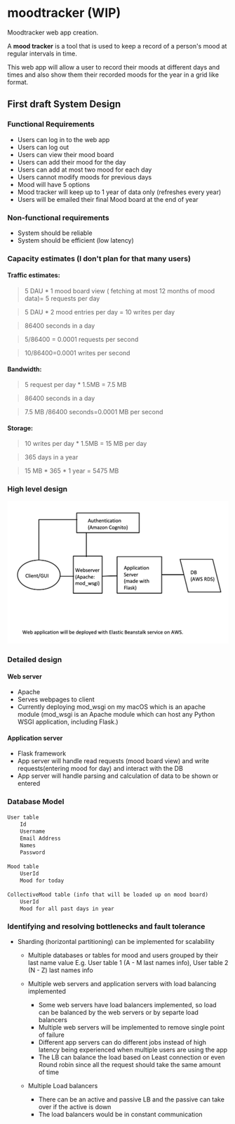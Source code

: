 # moodtracker (WIP)
Moodtracker web app creation. 

A **mood tracker** is a tool that is used to keep a record of a person's mood at regular intervals in time.

This web app will allow a user to record their moods at different days and times and also show them their recorded moods for the year in a grid like format.

## First draft System Design

### Functional Requirements
- Users can log in to the web app
- Users can log out
- Users can view their mood board
- Users can add their mood for the day 
- Users can add at most two mood for each day
- Users cannot modify moods for previous days
- Mood will have 5 options
- Mood tracker will keep up to 1 year of data only (refreshes every year)
- Users will be emailed their final Mood board at the end of year

### Non-functional requirements
- System should be reliable
- System should be efficient (low latency)

### Capacity estimates (I don't plan for that many users)
#### Traffic estimates:
> 5 DAU * 1 mood board view ( fetching at most 12 months of mood data)= 5 requests per day

> 5 DAU * 2 mood entries per day = 10 writes per day

> 86400 seconds in a day

> 5/86400 = 0.0001 requests per second

> 10/86400=0.0001 writes per second
	
#### Bandwidth:
> 5  request per day * 1.5MB = 7.5 MB

> 86400 seconds in a day

> 7.5 MB /86400 seconds=0.0001  MB per second
	
#### Storage:
> 10 writes per day * 1.5MB = 15 MB per day

> 365 days in a year

> 15 MB * 365 * 1 year = 5475 MB
	

### High level design

![1st sys design](SD.png "Sys Design")

### Detailed design
#### Web server 
- Apache 
- Serves webpages to client
- Currently deploying mod_wsgi on my macOS which is an apache module (mod_wsgi is an Apache module which can host any Python WSGI application, including Flask.)
		
#### Application server
- Flask framework
- App server will handle read requests (mood board view) and write requests(entering mood for day) and interact with the DB
- App server will handle parsing and calculation of data to be shown or entered
		
		
### Database Model

	User table
		Id
		Username
		Email Address
		Names
		Password 
		
	Mood table
		UserId
		Mood for today
		
	CollectiveMood table (info that will be loaded up on mood board)
		UserId
		Mood for all past days in year



### Identifying and resolving bottlenecks and fault tolerance

- Sharding (horizontal partitioning) can be implemented for scalability
	- Multiple databases or tables for mood and users grouped by their last name value
			E.g. User table 1 (A - M last names info), User table 2 (N - Z) last names info
			
	- Multiple web servers and application servers with load balancing implemented
		- Some web servers have load balancers implemented, so load can be balanced by the web servers or by separte load balancers
		- Multiple web servers will be implemented to remove single point of failure
		- Different app servers can do different jobs instead of high latency being experienced when multiple users are using the app
		- The LB can balance the load based on Least connection or even Round robin since all the request should take the same amount of time
		
	- Multiple Load balancers
		- There can be an active and passive LB and the passive can take over if the active is down
		- The load balancers would be in constant communication
